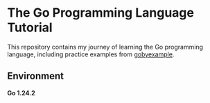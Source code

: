 # The Go Programming Language Tutorial

This repository contains my journey of learning the Go programming language, including practice examples from [gobyexample](https://gobyexample.com/).

## Environment

**Go 1.24.2**